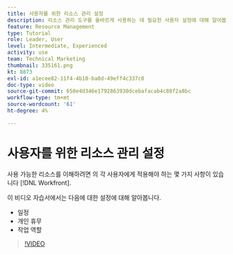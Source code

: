 ```yaml
---
title: 사용자를 위한 리소스 관리 설정
description: 리소스 관리 도구를 올바르게 사용하는 데 필요한 사용자 설정에 대해 알아봅니다.
feature: Resource Management
type: Tutorial
role: Leader, User
level: Intermediate, Experienced
activity: use
team: Technical Marketing
thumbnail: 335161.png
kt: 8873
exl-id: a1ecee82-11f4-4b10-ba0d-49eff4c337c0
doc-type: video
source-git-commit: 650e4d346e1792863930dcebafacab4c88f2a8bc
workflow-type: tm+mt
source-wordcount: '61'
ht-degree: 4%

---
```


# 사용자를 위한 리소스 관리 설정

사용 가능한 리소스를 이해하려면 의 각 사용자에게 적용해야 하는 몇 가지 사항이 있습니다 [!DNL Workfront].

이 비디오 자습서에서는 다음에 대한 설정에 대해 알아봅니다.

* 일정
* 개인 휴무
* 작업 역할

>[!VIDEO](https://video.tv.adobe.com/v/335161/?quality=12&learn=on)

